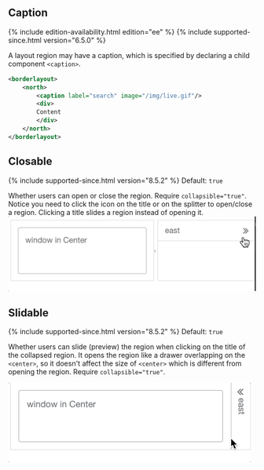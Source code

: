 ## Caption

<!--REQUIRED ZK EDITION: EE -->
{% include edition-availability.html edition="ee" %} {% include supported-since.html version="6.5.0" %}

A layout region may have a caption, which is specified by declaring a
child component `<caption>`.

```xml
<borderlayout>
    <north>
        <caption label="search" image="/img/live.gif"/>
        <div>
        Content
        </div>  
    </north>
</borderlayout>
```

## Closable

{% include supported-since.html version="8.5.2" %} Default: `true`

Whether users can open or close the region. Require
`collapsible="true"`. Notice you need to click the icon on the title or
on the splitter to open/close a region. Clicking a title slides a region
instead of opening it. ![](/zk_component_ref/images/Closable.gif)

## Slidable

{% include supported-since.html version="8.5.2" %} Default: `true`

Whether users can slide (preview) the region when clicking on the title
of the collapsed region. It opens the region like a drawer overlapping
on the `<center>`, so it doesn't affect the size of `<center>` which is
different from opening the region. Require `collapsible="true"`.

![](/zk_component_ref/images/layout_slidable.gif)
